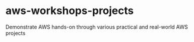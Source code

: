 # aws-workshops-projects
Demonstrate AWS hands-on through various practical and real-world AWS projects 
